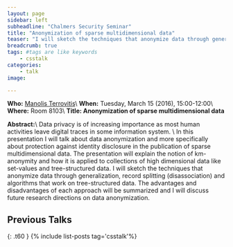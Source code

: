 ```yaml
---
layout: page
sidebar: left
subheadline: "Chalmers Security Seminar"
title: "Anonymization of sparse multidimensional data"
teaser: "I will sketch the techniques that anonymize data through generalization, record splitting (disassociation) and algorithms that work on tree-structured data."
breadcrumb: true
tags: #tags are like keywords
    - csstalk
categories:
    - talk
image:

---
```

**Who:** [Manolis Terrovitis](http://web.imis.athena-innovation.gr/~mter/)\\
**When:**  Tuesday, March 15 (2016), 15:00-12:00\\
**Where:** Room 8103\\
**Title: Anonymization of sparse multidimensional data**


**Abstract:**\\
Data privacy is of increasing importance as most human activities leave digital traces in some information system. \\
In this presentation I will talk about data anonymization and more specifically about protection against identity disclosure in the publication of sparse multidimensional data. 
The presentation will explain the notion of km-anonymity and how it is applied to collections of high dimensional data like set-values and tree-structured data. 
I will sketch the techniques that anonymize data through generalization, record splitting (disassociation) and algorithms that work on tree-structured data. 
The advantages and disadvantages of each approach will be summarized and I will discuss future research directions on data anonymization.

## Previous Talks
{: .t60 }
{% include list-posts tag='csstalk'%}